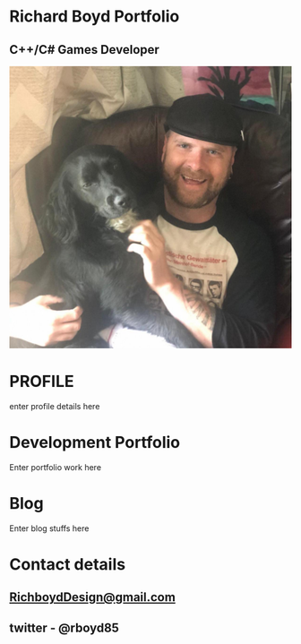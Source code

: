 
#                                                                    Richard Boyd Portfolio
  
##                                                                  C++/C# Games Developer
  

![PROFILE PIC](oreo.jpg) 
# PROFILE

enter profile details here

# Development Portfolio

Enter portfolio work here

# Blog

Enter blog stuffs here

# Contact details

## RichboydDesign@gmail.com 
## twitter - @rboyd85

